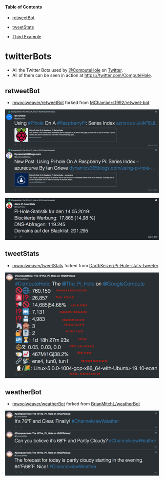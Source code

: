 #### Table of Contents
  * [retweetBot](./README.md#retweetBot)

  * [tweetStats](./README.md#tweetStats)

  * [Third Example](./README.md#weatherBot)


# twitterBots

  * All the Twitter Bots used by [@ComputeHole](https://twitter.com/ComputeHole) on [Twitter](https://twitter.com/). 
  * All of them can be seen in action at https://twitter.com/ComputeHole. 
  
## retweetBot 

  * [mwoolweaver/retweetBot](https://github.com/mwoolweaver/retweetBot) forked from [MChambers1992/retweet-bot](https://github.com/MChambers1992/retweet-bot)
  
  ![exampleRetweet](docs/exampleRetweet0.png)
  
  ![exampleRetweet](docs/exampleRetweet1.png)
  
## tweetStats

  * [mwoolweaver/tweetStats](https://github.com/mwoolweaver/tweetStats) forked from [DarthKeizer/Pi-Hole-stats-tweeter](https://github.com/DarthKeizer/Pi-Hole-stats-tweeter)
  
  ![exampleStats](docs/exampleStats.png)
  
## weatherBot

  * [mwoolweaver/weatherBot](https://github.com/mwoolweaver/weatherBot) forked from [BrianMitchL/weatherBot](https://github.com/BrianMitchL/weatherBot)
  
  ![exampleWeather](docs/exampleWeather.png)
